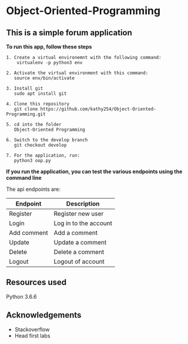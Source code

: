 # Object-Oriented-Programming

This is a simple forum application
-------------------------------------

**To run this app, follow these steps**

```
1. Create a virtual environemnt with the following command:
    virtualenv -p python3 env
```

```
2. Activate the virtual environment with this command:
   source env/bin/activate
```

```
3. Install git
   sudo apt install git
```

```
4. Clone this repository
   git clone https://github.com/kathy254/Object-Oriented-Programming.git
```

```
5. cd into the folder
   Object-Oriented Programming
```

```
6. Switch to the develop branch
   git checkout develop
```

```
7. For the application, run:
   python3 oop.py
```

**If you run the application, you can test the various endpoints using the command line**

The api endpoints are:

| Endpoint | Description |
|-----------|-------------|
| Register  | Register new user|
| Login     | Log in to the account|
| Add comment| Add a comment|
| Update     | Update a comment|
| Delete     | Delete a comment|
| Logout     | Logout of account|

Resources used
----------------
Python 3.6.6

Acknowledgements
------------------
- Stackoverflow
- Head first labs
